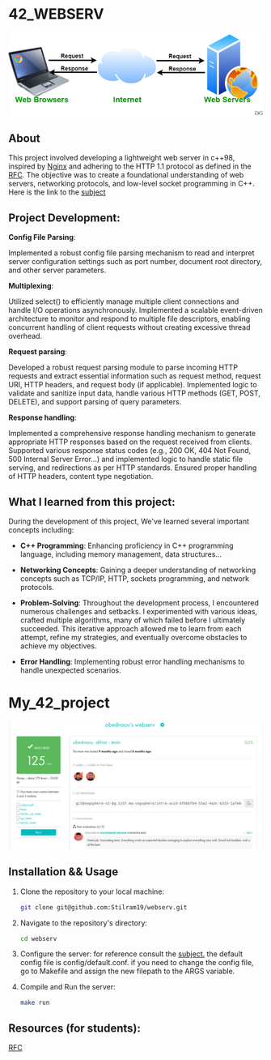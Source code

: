 # 42_WEBSERV

![](resources/intro.png)

## About

This project involved developing a lightweight web server in c++98, inspired by [Nginx](https://en.wikipedia.org/wiki/Nginx) and adhering to the HTTP 1.1 protocol as defined in the [RFC](https://datatracker.ietf.org/doc/html/rfc2616). The objective was to create a foundational understanding of web servers, networking protocols, and low-level socket programming in C++.
Here is the link to the [subject](https://cdn.intra.42.fr/pdf/pdf/109738/en.subject.pdf)

## Project Development:

**Config File Parsing**:

Implemented a robust config file parsing mechanism to read and interpret server configuration settings such as port number, document root directory, and other server parameters. 

**Multiplexing**:

Utilized select() to efficiently manage multiple client connections and handle I/O operations asynchronously. Implemented a scalable event-driven architecture to monitor and respond to multiple file descriptors, enabling concurrent handling of client requests without creating excessive thread overhead.

**Request parsing**:

Developed a robust request parsing module to parse incoming HTTP requests and extract essential information such as request method, request URI, HTTP headers, and request body (if applicable). Implemented logic to validate and sanitize input data, handle various HTTP methods (GET, POST, DELETE), and support parsing of query parameters.

**Response handling**:

Implemented a comprehensive response handling mechanism to generate appropriate HTTP responses based on the request received from clients. Supported various response status codes (e.g., 200 OK, 404 Not Found, 500 Internal Server Error...) and implemented logic to handle static file serving, and redirections as per HTTP standards. Ensured proper handling of HTTP headers, content type negotiation.

## What I learned from this project:

During the development of this project, We've learned several important concepts including:

- **C++ Programming**: Enhancing proficiency in C++ programming language, including memory management, data structures...

- **Networking Concepts**: Gaining a deeper understanding of networking concepts such as TCP/IP, HTTP, sockets programming, and network protocols.

- **Problem-Solving**: Throughout the development process, I encountered numerous challenges and setbacks. I experimented with various ideas, crafted multiple algorithms, many of which failed before I ultimately succeeded. This iterative approach allowed me to learn from each attempt, refine my strategies, and eventually overcome obstacles to achieve my objectives.

- **Error Handling**: Implementing robust error handling mechanisms to handle unexpected scenarios.

# My_42_project

![](resources/my_project.png)

## Installation && Usage

1. Clone the repository to your local machine:

   ```bash
   git clone git@github.com:Stilram19/webserv.git
   ```

2. Navigate to the repository's directory:

    ```bash
    cd webserv
    ```

3. Configure the server:
    for reference consult the [subject.](https://cdn.intra.42.fr/pdf/pdf/109738/en.subject.pdf)
    the default config file is config/default.conf.
   if you need to change the config file, go to Makefile and assign the new filepath to the ARGS variable.

5. Compile and Run the server:

   ``` bash
   make run
   ```

## Resources (for students):

[RFC](https://datatracker.ietf.org/doc/html/rfc2616)
